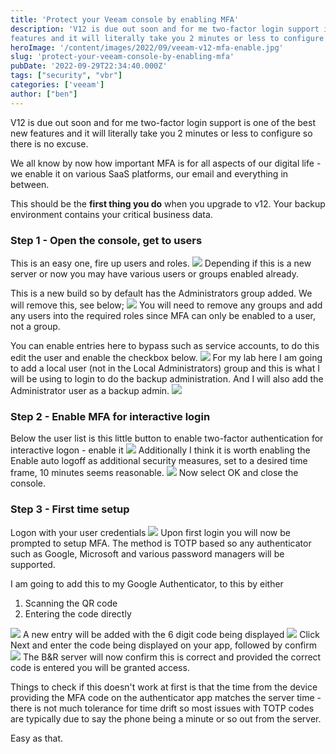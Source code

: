 ```yaml
---
title: 'Protect your Veeam console by enabling MFA' 
description: 'V12 is due out soon and for me two-factor login support is one of the best new
features and it will literally take you 2 minutes or less to configure '
heroImage: '/content/images/2022/09/veeam-v12-mfa-enable.jpg'
slug: 'protect-your-veeam-console-by-enabling-mfa'
pubDate: '2022-09-29T22:34:40.000Z'
tags: ["security", "vbr"] 
categories: ['veeam']
author: ["ben"]
---
```


V12 is due out soon and for me two-factor login support is one of the best new features and it will literally take you 2 minutes or less to configure so there is no excuse. 

We all know by now how important MFA is for all aspects of our digital life - we enable it on various SaaS platforms, our email and everything in between.

This should be the **first thing you do** when you upgrade to v12. Your backup environment contains your critical business data. 

### Step 1 - Open the console, get to users

This is an easy one, fire up users and roles.
![](/content/images/2022/09/image.png)
Depending if this is a new server or now you may have various users or groups enabled already.

This is a new build so by default has the Administrators group added. We will remove this, see below;
![](/content/images/2022/09/image-1.png)
You will need to remove any groups and add any users into the required roles since MFA can only be enabled to a user, not a group. 

You can enable entries here to bypass such as service accounts, to do this edit the user and enable the checkbox below.
![](/content/images/2022/09/image-4.png)
For my lab here I am going to add a local user (not in the Local Administrators) group and this is what I will be using to login to do the backup administration. And I will also add the Administrator user as a backup admin.
![](/content/images/2022/09/image-9.png)
### Step 2 - Enable MFA for interactive login 

Below the user list is this little button to enable two-factor authentication for interactive logon - enable it
![](/content/images/2022/09/image-2.png)
Additionally I think it is worth enabling the Enable auto logoff as additional security measures, set to a desired time frame, 10 minutes seems reasonable. 
![](/content/images/2022/09/image-3.png)
Now select OK and close the console.

### Step 3 - First time setup

Logon with your user credentials
![](/content/images/2022/09/image-10.png)
Upon first login you will now be prompted to setup MFA. The method is TOTP based so any authenticator such as Google, Microsoft and various password managers will be supported. 

I am going to add this to my Google Authenticator, to this by either 

1. Scanning the QR code
2. Entering the code directly

![](/content/images/2022/09/image-11.png)
A new entry will be added with the 6 digit code being displayed
![](/content/images/2022/09/image-13.png)
Click Next and enter the code being displayed on your app, followed by confirm
![](/content/images/2022/09/image-14.png)
The B&R server will now confirm this is correct and provided the correct code is entered you will be granted access.

Things to check if this doesn't work at first is that the time from the device providing the MFA code on the authenticator app matches the server time - there is not much tolerance for time drift so most issues with TOTP codes are typically due to say the phone being a minute or so out from the server.

Easy as that. 

